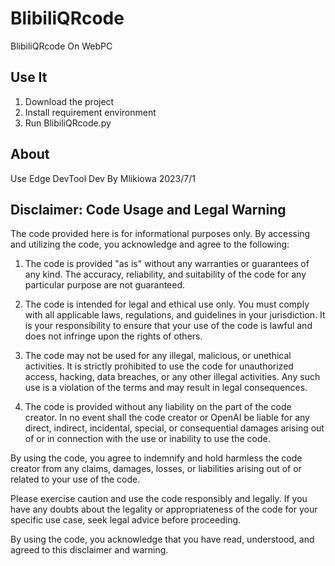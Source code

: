 # BlibiliQRcode
BlibiliQRcode On WebPC
## Use It
1. Download the project
2. Install requirement environment
3. Run BlibiliQRcode.py
## About
Use Edge DevTool
Dev By Mlikiowa
2023/7/1
## **Disclaimer: Code Usage and Legal Warning**

The code provided here is for informational purposes only. By accessing and utilizing the code, you acknowledge and agree to the following:

1. The code is provided "as is" without any warranties or guarantees of any kind. The accuracy, reliability, and suitability of the code for any particular purpose are not guaranteed.

2. The code is intended for legal and ethical use only. You must comply with all applicable laws, regulations, and guidelines in your jurisdiction. It is your responsibility to ensure that your use of the code is lawful and does not infringe upon the rights of others.

3. The code may not be used for any illegal, malicious, or unethical activities. It is strictly prohibited to use the code for unauthorized access, hacking, data breaches, or any other illegal activities. Any such use is a violation of the terms and may result in legal consequences.

4. The code is provided without any liability on the part of the code creator. In no event shall the code creator or OpenAI be liable for any direct, indirect, incidental, special, or consequential damages arising out of or in connection with the use or inability to use the code.

By using the code, you agree to indemnify and hold harmless the code creator from any claims, damages, losses, or liabilities arising out of or related to your use of the code.

Please exercise caution and use the code responsibly and legally. If you have any doubts about the legality or appropriateness of the code for your specific use case, seek legal advice before proceeding.

By using the code, you acknowledge that you have read, understood, and agreed to this disclaimer and warning.

